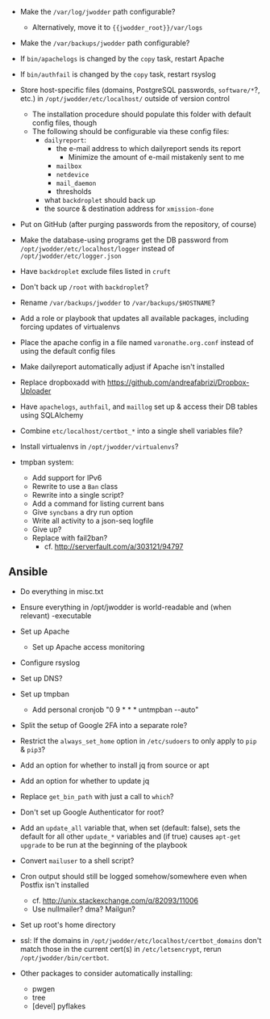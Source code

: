 - Make the `/var/log/jwodder` path configurable?
    - Alternatively, move it to `{{jwodder_root}}/var/logs`
- Make the `/var/backups/jwodder` path configurable?
- If `bin/apachelogs` is changed by the `copy` task, restart Apache
- If `bin/authfail` is changed by the `copy` task, restart rsyslog

- Store host-specific files (domains, PostgreSQL passwords, `software/*`?,
  etc.) in `/opt/jwodder/etc/localhost/` outside of version control
    - The installation procedure should populate this folder with default
      config files, though
    - The following should be configurable via these config files:
        - `dailyreport`:
            - the e-mail address to which dailyreport sends its report
                - Minimize the amount of e-mail mistakenly sent to me
            - `mailbox`
            - `netdevice`
            - `mail_daemon`
            - thresholds
        - what `backdroplet` should back up
        - the source & destination address for `xmission-done`
- Put on GitHub (after purging passwords from the repository, of course)
- Make the database-using programs get the DB password from
  `/opt/jwodder/etc/localhost/logger` instead of `/opt/jwodder/etc/logger.json`
- Have `backdroplet` exclude files listed in `cruft`
- Don't back up `/root` with `backdroplet`?
- Rename `/var/backups/jwodder` to `/var/backups/$HOSTNAME`?
- Add a role or playbook that updates all available packages, including forcing
  updates of virtualenvs
- Place the apache config in a file named `varonathe.org.conf` instead of using
  the default config files
- Make dailyreport automatically adjust if Apache isn't installed
- Replace dropboxadd with <https://github.com/andreafabrizi/Dropbox-Uploader>
- Have `apachelogs`, `authfail`, and `maillog` set up & access their DB tables
  using SQLAlchemy
- Combine `etc/localhost/certbot_*` into a single shell variables file?
- Install virtualenvs in `/opt/jwodder/virtualenvs`?

- tmpban system:
    - Add support for IPv6
    - Rewrite to use a `Ban` class
    - Rewrite into a single script?
    - Add a command for listing current bans
    - Give `syncbans` a dry run option
    - Write all activity to a json-seq logfile
    - Give up?
    - Replace with fail2ban?
        - cf. <http://serverfault.com/a/303121/94797>

Ansible
-------
- Do everything in misc.txt
- Ensure everything in /opt/jwodder is world-readable and (when relevant)
  -executable
- Set up Apache
    - Set up Apache access monitoring
- Configure rsyslog
- Set up DNS?
- Set up tmpban
    - Add personal cronjob "0 9 * * * untmpban --auto"
- Split the setup of Google 2FA into a separate role?
- Restrict the `always_set_home` option in `/etc/sudoers` to only apply to
  `pip` & `pip3`?
- Add an option for whether to install jq from source or apt
- Add an option for whether to update jq
- Replace `get_bin_path` with just a call to `which`?
- Don't set up Google Authenticator for root?
- Add an `update_all` variable that, when set (default: false), sets the
  default for all other `update_*` variables and (if true) causes `apt-get
  upgrade` to be run at the beginning of the playbook
- Convert `mailuser` to a shell script?

- Cron output should still be logged somehow/somewhere even when Postfix isn't
  installed
    - cf. <http://unix.stackexchange.com/q/82093/11006>
    - Use nullmailer? dma? Mailgun?
- Set up root's home directory
- ssl: If the domains in `/opt/jwodder/etc/localhost/certbot_domains` don't
  match those in the current cert(s) in `/etc/letsencrypt`, rerun
  `/opt/jwodder/bin/certbot`.

- Other packages to consider automatically installing:
    - pwgen
    - tree
    - [devel] pyflakes
